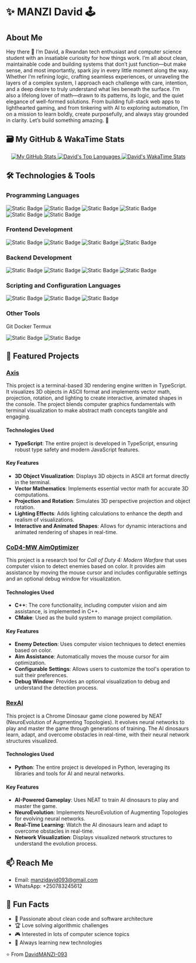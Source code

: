 # ✨ MANZI David 🕹️

## About Me
Hey there 👋 I’m David, a Rwandan tech enthusiast and computer science student with an insatiable curiosity for how things work. I’m all about clean, maintainable code and building systems that don’t just function—but make sense, and most importantly, spark joy in every little moment along the way. Whether I’m refining logic, crafting seamless experiences, or unraveling the layers of a complex system, I approach each challenge with care, intention, and a deep desire to truly understand what lies beneath the surface. I’m also a lifelong lover of math—drawn to its patterns, its logic, and the quiet elegance of well-formed solutions. From building full-stack web apps to lighthearted gaming, and from tinkering with AI to exploring automation, I’m on a mission to learn boldly, create purposefully, and always stay grounded in clarity. Let’s build something amazing. 🚀

## 🗃️ My GitHub & WakaTime Stats

<p align="center" justify="center">
  <a href="https://github.com/anuraghazra/github-readme-stats">
    <img src="https://github-readme-stats-david-manzis-projects.vercel.app/api?username=DavidMANZI-093&count_public&show_icons=true&theme=dark&hide_border=true&layout=compact" alt="My GitHub Stats" />
  </a>
  <a href="https://github.com/anuraghazra/github-readme-stats">
    <img src="https://github-readme-stats-david-manzis-projects.vercel.app/api/top-langs/?username=DavidMANZI-093&theme=dark&show_icons=true&count_public=true&hide_border=true&layout=compact&langs_count=8" alt="David's Top Languages" />
  </a>
  <a href="https://github.com/anuraghazra/github-readme-stats">
    <img src="https://github-readme-stats-david-manzis-projects.vercel.app/api/wakatime/?username=DavidMANZI_093&theme=dark&show_icons=true&count_public=true&hide_border=true&layout=compact&langs_count=25" alt="David's WakaTime Stats" />
  </a>
</p>

## 🛠️ Technologies & Tools

### Programming Languages
![Static Badge](https://img.shields.io/badge/Python-20599C?logo=python&logoColor=yellow&style=flat) ![Static Badge](https://img.shields.io/badge/Typescript-00599C?logo=typescript&logoColor=white&style=flat) ![Static Badge](https://img.shields.io/badge/JavaScript-grey?logo=javascript&logoColor=F7DF1E&style=flat) ![Static Badge](https://img.shields.io/badge/C++-00599C?logo=c%2B%2B&logoColor=white&style=flat) ![Static Badge](https://img.shields.io/badge/Java-EA2D2E?logo=coffeescript&logoColor=white&style=flat) ![Static Badge](https://img.shields.io/badge/PHP-777BB4?logo=php&logoColor=white&style=flat)

### Frontend Development

![Static Badge](https://img.shields.io/badge/Next.js-000000?logo=next.js&logoColor=white&style=flat) ![Static Badge](https://img.shields.io/badge/TailwindCSS-06B6D4?logo=tailwindcss&logoColor=white&style=flat) ![Static Badge](https://img.shields.io/badge/HTML5-E34F26?logo=html5&logoColor=white&style=flat) ![Static Badge](https://img.shields.io/badge/CSS3-663399?logo=css&logoColor=white&style=flat)

### Backend Development
![Static Badge](https://img.shields.io/badge/Node.js-5FA04E?logo=node.js&logoColor=white&style=flat) ![Static Badge](https://img.shields.io/badge/PostgreSQL-4169E1?logo=postgresql&logoColor=white&style=flat) ![Static Badge](https://img.shields.io/badge/Prisma-2D3748?logo=prisma&logoColor=white&style=flat) ![Static Badge](https://img.shields.io/badge/MySQL-4479A1?logo=mysql&logoColor=white&style=flat)

### Scripting and Configuration Languages

![Static Badge](https://img.shields.io/badge/JSON-000000?logo=json&logoColor=white&style=flat) ![Static Badge](https://img.shields.io/badge/GNU%20Bash-4EAA25?logo=gnubash&logoColor=white&style=flat) ![Static Badge](https://img.shields.io/badge/YAML-CB171E?logo=yaml&logoColor=white&style=flat)

### Other Tools
Git Docker Termux

![Static Badge](https://img.shields.io/badge/Git-F05032?logo=git&logoColor=white&style=flat) ![Static Badge](https://img.shields.io/badge/Docker-2496ED?logo=docker&logoColor=white&style=flat)

## 🚀 Featured Projects

### [Axis](https://github.com/DavidMANZI-093/Axis)

This project is a terminal-based 3D rendering engine written in TypeScript. It visualizes 3D objects in ASCII format and implements vector math, projection, rotation, and lighting to create interactive, animated shapes in the console. The project blends computer graphics fundamentals with terminal visualization to make abstract math concepts tangible and engaging.

#### **Technologies Used** 
- **TypeScript**: The entire project is developed in TypeScript, ensuring robust type safety and modern JavaScript features.

#### **Key Features** 
- **3D Object Visualization**: Displays 3D objects in ASCII art format directly in the terminal.
- **Vector Mathematics**: Implements essential vector math for accurate 3D computations.
- **Projection and Rotation**: Simulates 3D perspective projection and object rotation.
- **Lighting Effects**: Adds lighting calculations to enhance the depth and realism of visualizations.
- **Interactive and Animated Shapes**: Allows for dynamic interactions and animated rendering of shapes in real-time.

### [CoD4-MW AimOptimizer](https://github.com/DavidMANZI-093/CoD4-MW_AimOptimizer)

This project is a research tool for *Call of Duty 4: Modern Warfare* that uses computer vision to detect enemies based on color. It provides aim assistance by moving the mouse cursor and includes configurable settings and an optional debug window for visualization.

#### **Technologies Used**
- **C++**: The core functionality, including computer vision and aim assistance, is implemented in C++.
- **CMake**: Used as the build system to manage project compilation.

#### **Key Features**
- **Enemy Detection**: Uses computer vision techniques to detect enemies based on color.
- **Aim Assistance**: Automatically moves the mouse cursor for aim optimization.
- **Configurable Settings**: Allows users to customize the tool's operation to suit their preferences.
- **Debug Window**: Provides an optional visualization to debug and understand the detection process.


### [RexAI](https://github.com/DavidMANZI-093/RexAI)

This project is a Chrome Dinosaur game clone powered by NEAT (NeuroEvolution of Augmenting Topologies). It evolves neural networks to play and master the game through generations of training. The AI dinosaurs learn, adapt, and overcome obstacles in real-time, with their neural network structures visualized.

#### **Technologies Used**
- **Python**: The entire project is developed in Python, leveraging its libraries and tools for AI and neural networks.

#### **Key Features**
- **AI-Powered Gameplay**: Uses NEAT to train AI dinosaurs to play and master the game.
- **NeuroEvolution**: Implements NeuroEvolution of Augmenting Topologies for evolving neural networks.
- **Real-Time Learning**: Watch the AI dinosaurs learn and adapt to overcome obstacles in real-time.
- **Network Visualization**: Displays visualized network structures to understand the evolution process.

## 📫 Reach Me

- Email: manzidavid093@gmail.com
- WhatsApp: +250783245612

## 🌟 Fun Facts
- 🎯 Passionate about clean code and software architecture
- 🏆 Love solving algorithmic challenges
- 🎮 Interested in lots of computer science topics
- 🌱 Always learning new technologies

⭐️ From [DavidMANZI-093](https://github.com/DavidMANZI-093)